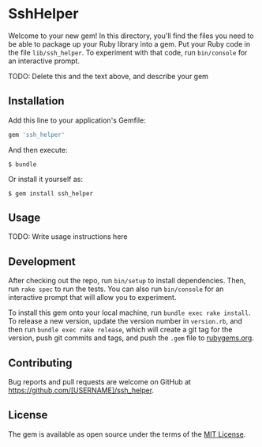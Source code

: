 # SshHelper

Welcome to your new gem! In this directory, you'll find the files you need to be able to package up your Ruby library into a gem. Put your Ruby code in the file `lib/ssh_helper`. To experiment with that code, run `bin/console` for an interactive prompt.

TODO: Delete this and the text above, and describe your gem

## Installation

Add this line to your application's Gemfile:

```ruby
gem 'ssh_helper'
```

And then execute:

    $ bundle

Or install it yourself as:

    $ gem install ssh_helper

## Usage

TODO: Write usage instructions here

## Development

After checking out the repo, run `bin/setup` to install dependencies. Then, run `rake spec` to run the tests. You can also run `bin/console` for an interactive prompt that will allow you to experiment.

To install this gem onto your local machine, run `bundle exec rake install`. To release a new version, update the version number in `version.rb`, and then run `bundle exec rake release`, which will create a git tag for the version, push git commits and tags, and push the `.gem` file to [rubygems.org](https://rubygems.org).

## Contributing

Bug reports and pull requests are welcome on GitHub at https://github.com/[USERNAME]/ssh_helper.

## License

The gem is available as open source under the terms of the [MIT License](https://opensource.org/licenses/MIT).
